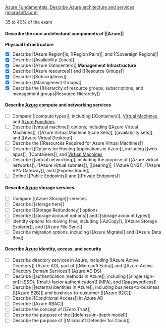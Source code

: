 [Azure Fundamentals: Describe Azure architecture and services (microsoft.com)](https://learn.microsoft.com/en-us/training/paths/azure-fundamentals-describe-azure-architecture-services/)

35 to 40% of the exam
#### Describe the core architectural components of [[Azure]]
**Physical Infrastructure**
- [x] Describe [[Azure Region]]s, [[Region Pairs]], and [[Sovereign Regions]]
- [x] Describe [[Availability Zones]]
- [x] Describe [[Azure Datacenters]]
**Management Infrastructure**
- [x] Describe [[Azure resources]] and [[Resource Groups]]
- [x] Describe [[Subscriptions]]
- [x] Describe [[Management Groups]]
- [x] Describe the [[Hierarchy of resource groups, subscriptions, and management groups|Resource Hierarchy]]
#### Describe [Azure](Azure.md) compute and networking services
- [ ] Compare [[compute types]], including [[Containers]], [Virtual Machines](Virtual%20Machine.md), and [Azure Functions](Azure%20Functions)
- [ ] Describe [[virtual machine]] options, including [[Azure Virtual Machines]], [[Azure Virtual Machine Scale Sets]], [[availability sets]], and [[Azure Virtual Desktop]]
- [ ] Describe the [[Resources Required for Azure Virtual Machines]]
- [ ] Describe [[Options for Hosting Applications in Azure]], including [[web apps]], [[Containers]], and [Virtual Machines](Virtual%20Machine.md)
- [ ] Describe [[virtual networking]], including the purpose of [[Azure virtual networks]], [[Azure virtual subnets]], [[peering]], [[Azure DNS]], [[Azure VPN Gateway]], and [[ExpressRoute]]
- [ ] Define [[Public Endpoints]] and [[Private Endpoints]]
#### Describe [Azure](Azure.md) storage services
- [ ] Compare [[Azure Storage]] services
- [ ] Describe [[storage tiers]]
- [ ] Describe [[Storage Redundancy]] options
- [ ] Describe [[storage account options]] and [[storage account types]]
- [ ] Identify options for moving files, including [[AzCopy]], [[Azure Storage Explorer]], and [[Azure File Sync]]
- [ ] Describe migration options, including [[Azure Migrate]] and [[Azure Data Box]]
#### Describe [Azure](Azure.md) identity, access, and security
- [ ] Describe directory services in Azure, including [[Azure Active Directory]] (Azure AD), part of [[Microsoft Entra]] and [[Azure Active Directory Domain Services]] (Azure AD DS)
- [ ] Describe [[authentication methods in Azure]], including [[single sign-on]] (SSO), [[multi-factor authentication]] (MFA), and [[passwordless]]
- [ ] Describe [[external identities in Azure]], including business-to-business ([[Azure B2B]]) and business-to-customer ([[Azure B2C]])
- [ ] Describe [[Conditional Access]] in Azure AD
- [ ] Describe [[Azure RBAC]]
- [ ] Describe the concept of [[Zero Trust]]
- [ ] Describe the purpose of the [[defense-in-depth model]]
- [ ] Describe the purpose of [[Microsoft Defender for Cloud]]